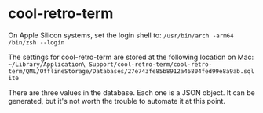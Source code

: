 # cool-retro-term

On Apple Silicon systems, set the login shell to:
`/usr/bin/arch -arm64 /bin/zsh --login`

The settings for cool-retro-term are stored at the following location on Mac:
`~/Library/Application\ Support/cool-retro-term/cool-retro-term/QML/OfflineStorage/Databases/27e743fe85b8912a46804fed99e8a9ab.sqlite`

There are three values in the database. Each one is a JSON object. It can be
generated, but it's not worth the trouble to automate it at this point.
